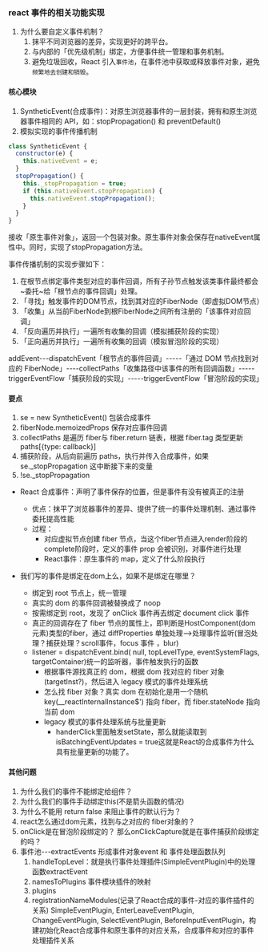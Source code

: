 ### react 事件的相关功能实现

1. 为什么要自定义事件机制？
   1. 抹平不同浏览器的差异，实现更好的跨平台。
   2. 与内部的「优先级机制」绑定，方便事件统一管理和事务机制。
   3. 避免垃圾回收，React 引入`事件池`，在事件池中获取或释放事件对象，避免`频繁地去创建和销毁`。

#### 核心模块

1. SyntheticEvent(合成事件)：对原生浏览器事件的一层封装，拥有和原生浏览器事件相同的 API，如：stopPropagation() 和 preventDefault()
2. 模拟实现的事件传播机制

```javascript
class SyntheticEvent {
  constructor(e) {
    this.nativeEvent = e;
  }
  stopPropagation() {
    this._stopPropagation = true;
    if (this.nativeEvent.stopPropagation) {
      this.nativeEvent.stopPropagation();
    }
  }
}
```

接收「原生事件对象」，返回一个包装对象。原生事件对象会保存在nativeEvent属性中。同时，实现了stopPropagation方法。

事件传播机制的实现步骤如下：

1. 在根节点绑定事件类型对应的事件回调，所有子孙节点触发该类事件最终都会~委托~给「根节点的事件回调」处理。
2. 「寻找」触发事件的DOM节点，找到其对应的FiberNode（即虚拟DOM节点）
3. 「收集」从当前FiberNode到根FiberNode之间所有注册的「该事件对应回调」
4. 「反向遍历并执行」一遍所有收集的回调（模拟捕获阶段的实现）
5. 「正向遍历并执行」一遍所有收集的回调（模拟冒泡阶段的实现）

addEvent---dispatchEvent「根节点的事件回调」-----「通过 DOM 节点找到对应的 FiberNode」----collectPaths「收集路径中该事件的所有回调函数」-----triggerEventFlow「捕获阶段的实现」-----triggerEventFlow「冒泡阶段的实现」

#### 要点

1. se = new SyntheticEvent() 包装合成事件
2. fiberNode.memoizedProps 保存对应事件回调
3. collectPaths 是遍历 fiber与 fiber.return 链表，根据 fiber.tag 类型更新paths[{type: callback}]
4. 捕获阶段，从后向前遍历 paths，执行并传入合成事件，如果 se._stopPropagation 这中断接下来的变量
5. !se._stopPropagation


+ React 合成事件：声明了事件保存的位置，但是事件有没有被真正的注册
  + 优点：抹平了浏览器事件的差异、提供了统一的事件处理机制、通过事件委托提高性能
  + 过程：
    + 对应虚拟节点创建 fiber 节点，当这个fiber节点进入render阶段的complete阶段时，定义的事件 prop 会被识别，对事件进行处理
    + React事件：原生事件的 map，定义了什么阶段执行

+ 我们写的事件是绑定在dom上么，如果不是绑定在哪里？
  + 绑定到 root 节点上，统一管理
  + 真实的 dom 的事件回调被替换成了 noop
  + 按需绑定到 root，发现了 onClick 事件再去绑定 document click 事件
  + 真正的回调存在了 fiber 节点的属性上，即判断是HostComponent(dom元素)类型的fiber，通过 diffProperties 单独处理-->处理事件监听(冒泡处理？捕获处理？scroll事件，focus 事件 ，blur)
  + listener = dispatchEvent.bind( null, topLevelType, eventSystemFlags, targetContainer)统一的监听器，事件触发执行的函数
    + 根据事件源找真正的 dom，根据 dom 找对应的 fiber 对象(targetInst?)，然后进入 legacy 模式的事件处理系统
    + 怎么找 fiber 对象？真实 dom 在初始化是用一个随机 key(__reactInternalInstance$') 指向 fiber，而 fiber.stateNode 指向当前 dom
    + legacy 模式的事件处理系统与批量更新
      + handerClick里面触发setState，那么就能读取到 isBatchingEventUpdates = true这就是React的合成事件为什么具有批量更新的功能了。


#### 其他问题

1. 为什么我们的事件不能绑定给组件？
2. 为什么我们的事件手动绑定this(不是箭头函数的情况)
3. 为什么不能用 return false 来阻止事件的默认行为？
4. react怎么通过dom元素，找到与之对应的 fiber对象的？
5. onClick是在冒泡阶段绑定的？ 那么onClickCapture就是在事件捕获阶段绑定的吗？
6. 事件池---extractEvents 形成事件对象event 和 事件处理函数队列
   1. handleTopLevel：就是执行事件处理插件(SimpleEventPlugin)中的处理函数extractEvent
   2. namesToPlugins 事件模块插件的映射
   3. plugins
   4. registrationNameModules(记录了React合成的事件-对应的事件插件的关系)
     SimpleEventPlugin,
     EnterLeaveEventPlugin,
     ChangeEventPlugin,
     SelectEventPlugin,
     BeforeInputEventPlugin，构建初始化React合成事件和原生事件的对应关系，合成事件和对应的事件处理插件关系
